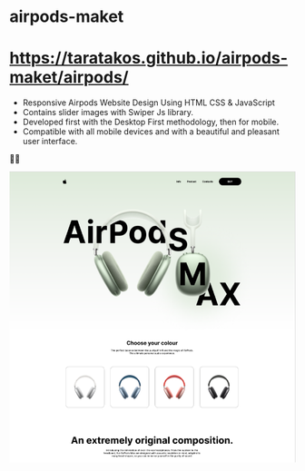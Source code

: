 # airpods-maket
# https://taratakos.github.io/airpods-maket/airpods/
<!-- # Responsive Airpods Website -->
<!-- ## [Watch it on youtube](https://www.youtube.com/watch?v=OWJ9jhH50Eo&list=PLN2KCaMlZNdCBrVcXJXEO1iaTkZIMEA7R&index=7) -->
<!-- ### Responsive Shoe Website -->

- Responsive Airpods Website Design Using HTML CSS & JavaScript
- Contains slider images with Swiper Js library.
- Developed first with the Desktop First methodology, then for mobile.
- Compatible with all mobile devices and with a beautiful and pleasant user interface.

💛💙 

![preview img](/preview.png)